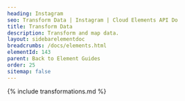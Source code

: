 ```yaml
---
heading: Instagram
seo: Transform Data | Instagram | Cloud Elements API Do
title: Transform Data
description: Transform and map data.
layout: sidebarelementdoc
breadcrumbs: /docs/elements.html
elementId: 143
parent: Back to Element Guides
order: 25
sitemap: false
---
```


{% include transformations.md %}
